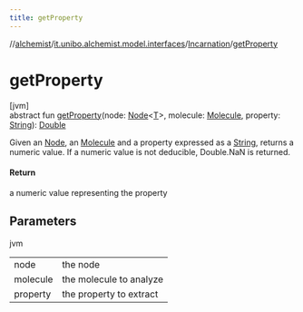 ```yaml
---
title: getProperty
---
```

//[alchemist](../../../index.html)/[it.unibo.alchemist.model.interfaces](../index.html)/[Incarnation](index.html)/[getProperty](get-property.html)



# getProperty



[jvm]\
abstract fun [getProperty](get-property.html)(node: [Node](../-node/index.html)<[T](../-node/index.html)>, molecule: [Molecule](../-molecule/index.html), property: [String](https://docs.oracle.com/javase/8/docs/api/java/lang/String.html)): [Double](https://kotlinlang.org/api/latest/jvm/stdlib/kotlin/-double/index.html)



Given an [Node](../-node/index.html), an [Molecule](../-molecule/index.html) and a property expressed as a [String](https://docs.oracle.com/javase/8/docs/api/java/lang/String.html), returns a numeric value. If a numeric value is not deducible, Double.NaN is returned.



#### Return



a numeric value representing the property



## Parameters


jvm

| | |
|---|---|
| node | the node |
| molecule | the molecule to analyze |
| property | the property to extract |





